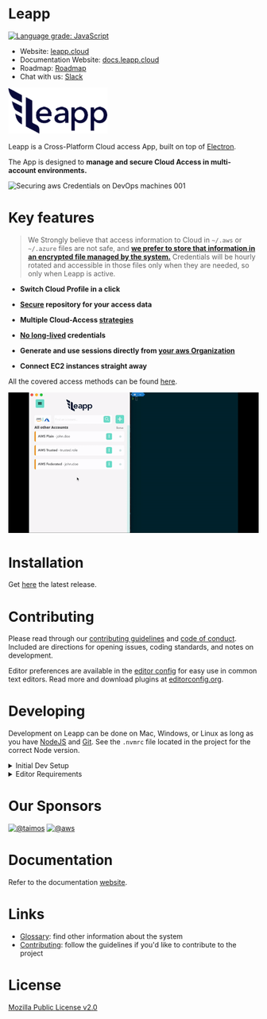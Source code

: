 Leapp
=========
[![Language grade: JavaScript](https://img.shields.io/lgtm/grade/javascript/g/Noovolari/leapp.svg?logo=lgtm&logoWidth=18)](https://lgtm.com/projects/g/Noovolari/leapp/context:javascript)
- Website: [leapp.cloud](https://www.leapp.cloud/)
- Documentation Website: [docs.leapp.cloud](https://docs.leapp.cloud/)
- Roadmap: [Roadmap](https://github.com/Noovolari/leapp/discussions/178)
- Chat with us: [Slack](https://join.slack.com/t/noovolari/shared_invite/zt-opn8q98k-HDZfpJ2_2U3RdTnN~u_B~Q)

![logo](.github/images/README-1.png)

Leapp is a Cross-Platform Cloud access App, built on top of [Electron](https://github.com/electron/electron).

The App is designed to **manage and secure Cloud Access in multi-account environments.**

![Securing aws Credentials on DevOps machines 001](https://user-images.githubusercontent.com/9497292/114399348-1e942f80-9ba1-11eb-8b4a-74b60bd29189.jpeg)

# Key features

> We Strongly believe that access information to Cloud in `~/.aws` or `~/.azure` files are not safe, and **[we prefer to store that information in an encrypted file managed by the system.](https://docs.leapp.cloud/contributing/system_vault/)**
> Credentials will be hourly rotated and accessible in those files only when they are needed, so only when Leapp is active.


- **Switch Cloud Profile in a click**

- **[Secure](https://docs.leapp.cloud/contributing/system_vault/) repository for your access data**

- **Multiple Cloud-Access [strategies](https://docs.leapp.cloud/use-cases/intro/)**

- **[No long-lived](https://docs.leapp.cloud/concepts/) credentials**

- **Generate and use sessions directly from [your aws Organization](https://docs.leapp.cloud/use-cases/aws_sso/)**

- **Connect EC2 instances straight away**

All the covered access methods can be found [here](https://docs.leapp.cloud/use-cases/intro/).

![Leapp App animation](.github/images/Leapp-animation.gif)


# Installation
Get [here](https://www.leapp.cloud/releases) the latest release.

# Contributing

Please read through our [contributing guidelines](.github/CONTRIBUTING.md) and [code of conduct](.github/CODE_OF_CONDUCT.md). Included are directions
for opening issues, coding standards, and notes on development.

Editor preferences are available in the [editor config](.editorconfig) for easy use in
common text editors. Read more and download plugins at [editorconfig.org](http://editorconfig.org).

# Developing

Development on Leapp can be done on Mac, Windows, or Linux as long as you have
[NodeJS](https://nodejs.org) and [Git](https://git-scm.com/). See the `.nvmrc` file located in the project for the correct Node version.

<details>
<summary>Initial Dev Setup</summary>

This repository is structured as a monorepo and contains many Node.JS packages. Each package has
its own set of commands, but the most common commands are available from the
root [`package.json`](package.json) and can be accessed using the `npm run ...` command. Here
are the only three commands you should need to start developing on the app.

```bash
# Install and Link Dependencies
npm install


# Start App without Live Reload
npm run electron-dev
```

If Electron is failing building the native Library `Keytar` just run before `npm run electron-dev`:
```bash
# Clear Electron and Keytar conflicts
npm run rebuild-keytar
```

</details>

<details>
<summary>Editor Requirements</summary>

You can use any editor you'd like, but make sure to have support/plugins for
the following tools:

- [ESLint](http://eslint.org/) – For catching syntax problems and common errors

</details>

# Our Sponsors

[<img class="avatar" src="https://avatars.githubusercontent.com/u/1290287?s=60&amp;v=4" width="30" height="30" alt="@taimos">](https://github.com/taimos)
[<img class="avatar" src="https://avatars.githubusercontent.com/u/2232217?s=60&amp;v=4" width="30" height="30" alt="@aws">](https://github.com/aws)


# Documentation
Refer to the documentation [website](https://docs.leapp.cloud).

# Links
- [Glossary](.github/GLOSSARY.md): find other information about the system
- [Contributing](./.github/CONTRIBUTING.md): follow the guidelines if you'd like to contribute to the project
# License
[Mozilla Public License v2.0](https://github.com/Noovolari/leapp/blob/master/LICENSE)
